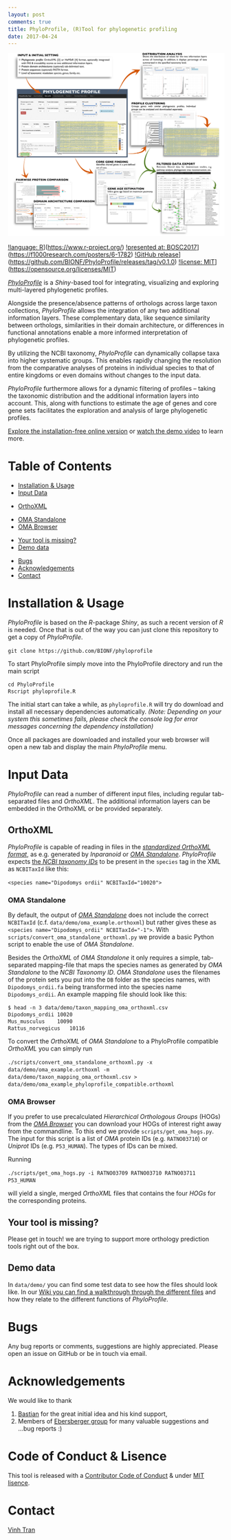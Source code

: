 ```yaml
---
layout: post
comments: true
title: PhyloProfile, (R)Tool for phylogenetic profiling
date: 2017-04-24
---
```

<img src="/images/phyloprofile/posterSub.png" class="fit image">

<a href="https://img.shields.io/badge/language-R-blue.svg?style=flat" target="_blank">!language: R</a>](https://www.r-project.org/)
<a href="https://img.shields.io/badge/presented%20at-BOSC2017-green.svg?style=flat" target="_blank">!presented at: BOSC2017</a>](https://f1000research.com/posters/6-1782)
<a href="https://img.shields.io/badge/stable%20release-v0.1.0-orange.svg" target="_blank">!GitHub release</a>](https://github.com/BIONF/PhyloProfile/releases/tag/v0.1.0)
<a href="https://img.shields.io/badge/license-MIT-lightgrey.svg" target="_blank">!license: MIT</a>](https://opensource.org/licenses/MIT)

<a href="https://github.com/BIONF/phyloprofile" target="_blank">*PhyloProfile*</a>
is a *Shiny*-based tool for integrating, visualizing and exploring multi-layered phylogenetic profiles.

Alongside the presence/absence patterns of orthologs across large taxon collections, *PhyloProfile* allows the integration of any two additional information layers. These complementary data, like sequence similarity between orthologs, similarities in their domain architecture, or differences in functional annotations enable a more informed interpretation of phylogenetic profiles.

By utilizing the NCBI taxonomy, *PhyloProfile* can dynamically collapse taxa into higher systematic groups. This enables rapidly changing the resolution from the comparative analyses of proteins in individual species to that of entire kingdoms or even domains without changes to the input data.

*PhyloProfile* furthermore allows for a dynamic filtering of profiles – taking the taxonomic distribution and the additional information layers into account. This, along with functions to estimate the age of genes and core gene sets facilitates the exploration and analysis of large phylogenetic profiles.

<a href="https://phyloprofile.shinyapps.io/phyloprofile/" target="_blank">Explore the installation-free online version</a>
or
<a href="https://vimeo.com/225373912" target="_blank">watch the demo video</a>
to learn more.

# Table of Contents
- [Installation & Usage](#installation--usage)
- [Input Data](#input-data)
* [OrthoXML](#orthoxml)
+ [OMA Standalone](#oma-standalone)
+ [OMA Browser](#oma-browser)
* [Your tool is missing?](#your-tool-is-missing)
* [Demo data](#demo-data)
- [Bugs](#bugs)
- [Acknowledgements](#acknowledgements)
- [Contact](#contact)

# Installation & Usage
*PhyloProfile* is based on the *R*-package *Shiny*, as such a recent version of *R* is needed. Once that is out of the way you can just clone this repository to get a copy of *PhyloProfile*.

`git clone https://github.com/BIONF/phyloprofile`

To start PhyloProfile simply move into the PhyloProfile directory and run the main script

```
cd PhyloProfile
Rscript phyloprofile.R
```

The initial start can take a while, as `phyloprofile.R` will try do download and install all necessary dependencies automatically. *(Note: Depending on your system this sometimes fails, please check the console log for error messages concerning the dependency installation)*

Once all packages are downloaded and installed your web browser will open a new tab and display the main *PhyloProfile* menu.

# Input Data
*PhyloProfile* can read a number of different input files, including regular tab-separated files and *OrthoXML*. The additional information layers can be embedded in the OrthoXML or be provided separately.

## OrthoXML
*PhyloProfile* is capable of reading in files in the <a href="http://www.orthoxml.org/xml/Main.html" target="_blank">*standardized OrthoXML format*</a>, as e.g. generated by *Inparanoid* or <a href="http://omabrowser.org/standalone/" target="_blank">*OMA Standalone*</a>. *PhyloProfile* expects <a href="https://www.ncbi.nlm.nih.gov/taxonomy" target="_blank">the *NCBI taxonomy IDs*</a> to be present in the `species` tag in the XML as `NCBITaxId` like this:

`<species name="Dipodomys ordii" NCBITaxId="10020">`

### OMA Standalone
By default, the output of <a href="http://omabrowser.org/standalone/" target="_blank">*OMA Standalone*</a> does not include the correct `NCBITaxId` (c.f. `data/demo/oma_example.orthoxml`) but rather gives these as `<species name="Dipodomys_ordii" NCBITaxId="-1">`. With `scripts/convert_oma_standalone_orthoxml.py` we provide a basic Python script to enable the use of *OMA Standalone*.

Besides the *OrthoXML* of *OMA Standalone* it only requires a simple, tab-separated mapping-file that maps the species names as generated by *OMA Standalone* to the *NCBI Taxonomy ID*. *OMA Standalone* uses the filenames of the protein sets you put into the `DB` folder as the species names, with `Dipodomys_ordii.fa` being transformed into the species name `Dipodomys_ordii`. An example mapping file should look like this:
```
$ head -n 3 data/demo/taxon_mapping_oma_orthoxml.csv
Dipodomys_ordii	10020
Mus_musculus	10090
Rattus_norvegicus	10116
```

To convert the *OrthoXML* of *OMA Standalone* to a PhyloProfile compatible *OrthoXML* you can simply run

`./scripts/convert_oma_standalone_orthoxml.py -x data/demo/oma_example.orthoxml -m data/demo/taxon_mapping_oma_orthoxml.csv > data/demo/oma_example_phyloprofile_compatible.orthoxml`

### OMA Browser
If you prefer to use precalculated *Hierarchical Orthologous Groups* (HOGs) from the <a href="http://omabrowser.org/oma/home/" target="_blank">*OMA Browser*</a> you can download your HOGs of interest right away from the commandline. To this end we provide `scripts/get_oma_hogs.py`. The input for this script is a list of *OMA* protein IDs (e.g. `RATNO03710`) or *Uniprot* IDs (e.g. `P53_HUMAN`). The types of IDs can be mixed.

Running

`./scripts/get_oma_hogs.py -i RATNO03709 RATNO03710 RATNO03711 P53_HUMAN`

will yield a single, merged *OrthoXML* files that contains the four *HOGs* for the corresponding proteins.

## Your tool is missing?
Please get in touch! we are trying to support more orthology prediction tools right out of the box.

## Demo data
In `data/demo/` you can find some test data to see how the files should look like. In our <a href="https://github.com/BIONF/PhyloProfile/wiki/Walkthrough" target="_blank">Wiki you can find a walkthrough through the different files</a> and how they relate to the different functions of *PhyloProfile*.

# Bugs
Any bug reports or comments, suggestions are highly appreciated. Please open an issue on GitHub or be in touch via email.

# Acknowledgements
We would like to thank
1) <a href="https://github.com/gedankenstuecke" target="_blank">Bastian</a> for the great initial idea and his kind support,
2) Members of <a href="http://www.bio.uni-frankfurt.de/43045195/ak-ebersberger" target="_blank">Ebersberger group</a> for many valuable suggestions and ...bug reports :)

# Code of Conduct & Lisence
This tool is released with a <a href="https://github.com/BIONF/PhyloProfile/blob/master/CODE_OF_CONDUCT.md" target="_blank">Contributor Code of Conduct</a> & under <a href="https://github.com/BIONF/PhyloProfile/blob/master/LICENSE" target="_blank">MIT lisence</a>.

# Contact
[Vinh Tran](mailto:tran@bio.uni-frankfurt.de)
